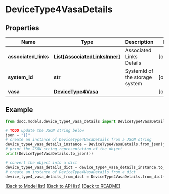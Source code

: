 # DeviceType4VasaDetails


## Properties

Name | Type | Description | Notes
------------ | ------------- | ------------- | -------------
**associated_links** | [**List[AssociatedLinksInner]**](AssociatedLinksInner.md) | Associated Links Details | [optional] 
**system_id** | **str** | SystemId of the storage system | [optional] 
**vasa** | [**DeviceType4Vasa**](DeviceType4Vasa.md) |  | [optional] 

## Example

```python
from dscc.models.device_type4_vasa_details import DeviceType4VasaDetails

# TODO update the JSON string below
json = "{}"
# create an instance of DeviceType4VasaDetails from a JSON string
device_type4_vasa_details_instance = DeviceType4VasaDetails.from_json(json)
# print the JSON string representation of the object
print(DeviceType4VasaDetails.to_json())

# convert the object into a dict
device_type4_vasa_details_dict = device_type4_vasa_details_instance.to_dict()
# create an instance of DeviceType4VasaDetails from a dict
device_type4_vasa_details_from_dict = DeviceType4VasaDetails.from_dict(device_type4_vasa_details_dict)
```
[[Back to Model list]](../README.md#documentation-for-models) [[Back to API list]](../README.md#documentation-for-api-endpoints) [[Back to README]](../README.md)


